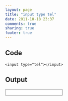 ```yaml
---
layout: page
title: "input type tel"
date: 2011-10-18 23:37
comments: true
sharing: true
footer: true
---
```


## Code
```<input type="tel"></input>```


## Output
<input type="tel"></input>